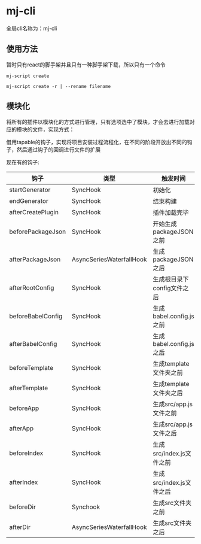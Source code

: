 # mj-cli

全局cli名称为：mj-cli

## 使用方法

暂时只有react的脚手架并且只有一种脚手架下载，所以只有一个命令

`mj-script create`

`mj-script create -r | --rename filename`

## 模块化

将所有的插件以模块化的方式进行管理，只有选项选中了模块，才会去进行加载对应的模块的文件，实现方式：

借用tapable的钩子，实现将项目安装过程流程化，在不同的阶段开放出不同的钩子，然后通过钩子的回调进行文件的扩展

现在有的钩子:

|钩子|类型|触发时间|
| ---- | ---- | ---- |
|startGenerator|SyncHook|初始化|
|endGenerator|SyncHook|结束构建|
|afterCreatePlugin|SyncHook|插件加载完毕|
|beforePackageJson|SyncHook|开始生成packageJSON之前|
|afterPackageJson|AsyncSeriesWaterfallHook|生成packageJSON之后|
|afterRootConfig|SyncHook|生成根目录下config文件之后|
|beforeBabelConfig|SyncHook|生成babel.config.js之前|
|afterBabelConfig|SyncHook|生成babel.config.js之后|
|beforeTemplate|SyncHook|生成template文件夹之前|
|afterTemplate|SyncHook|生成template文件夹之后|
|beforeApp|SyncHook|生成src/app.js文件之前|
|afterApp|SyncHook|生成src/app.js文件之后|
|beforeIndex|SyncHook|生成src/index.js文件之前|
|afterIndex|SyncHook|生成src/index.js文件之后|
|beforeDir|Synchook|生成src文件夹之前|
|afterDir|AsyncSeriesWaterfallHook|生成src文件夹之后|
